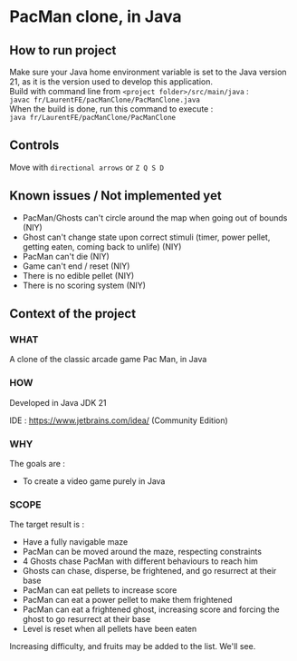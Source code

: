 # PacMan clone, in Java

## How to run project
Make sure your Java home environment variable is set to the Java version 21, as it is the version used to develop this application.\
Build with command line from `<project folder>/src/main/java` :\
```javac fr/LaurentFE/pacManClone/PacManClone.java```\
When the build is done, run this command to execute :\
```java fr/LaurentFE/pacManClone/PacManClone```

## Controls
Move with ```directional arrows``` or ```Z Q S D```

## Known issues / Not implemented yet
- PacMan/Ghosts can't circle around the map when going out of bounds (NIY)
- Ghost can't change state upon correct stimuli (timer, power pellet, getting eaten, coming back to unlife) (NIY)
- PacMan can't die (NIY)
- Game can't end / reset (NIY)
- There is no edible pellet (NIY)
- There is no scoring system (NIY)

## Context of the project
### WHAT
A clone of the classic arcade game Pac Man, in Java

### HOW
Developed in Java JDK 21

IDE : https://www.jetbrains.com/idea/ (Community Edition)

### WHY
The goals are : 
- To create a video game purely in Java

### SCOPE
The target result is :
- Have a fully navigable maze
- PacMan can be moved around the maze, respecting constraints
- 4 Ghosts chase PacMan with different behaviours to reach him
- Ghosts can chase, disperse, be frightened, and go resurrect at their base
- PacMan can eat pellets to increase score
- PacMan can eat a power pellet to make them frightened
- PacMan can eat a frightened ghost, increasing score and forcing the ghost to go resurrect at their base
- Level is reset when all pellets have been eaten

Increasing difficulty, and fruits may be added to the list. We'll see.
